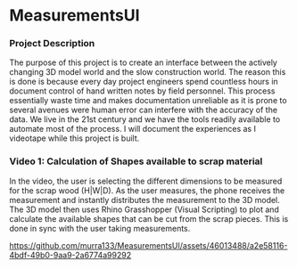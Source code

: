 # MeasurementsUI
### Project Description
The purpose of this project is to create an interface between the actively changing 3D model world and the slow construction world. The reason this is done is because every day project engineers spend countless hours in document control of hand written notes by field personnel. This process essentially waste time and makes documentation unreliable as it is prone to several avenues were human error can interfere with the accuracy of the data. We live in the 21st century and we have the tools readily available to automate most of the process. I will document the experiences as I videotape while this project is built.


### Video 1: Calculation of Shapes available to scrap material
In the video, the user is selecting the different dimensions to be measured for the scrap wood (H|W|D). As the user measures, the phone receives the measurement and instantly distributes the measurement to the 3D model. The 3D model then uses Rhino Grasshopper (Visual Scripting) to plot and calculate the available shapes that can be cut from the scrap pieces. This is done in sync with the user taking measurements.


https://github.com/murra133/MeasurementsUI/assets/46013488/a2e58116-4bdf-49b0-9aa9-2a6774a99292

